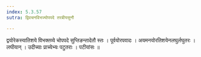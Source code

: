 ```yaml
---
index: 5.3.57
sutra: द्विवचनविभज्योपपदे तरबीयसुनौ

---
```

 द्वयोरेकस्यातिशये विभक्तव्ये चोपपदे सुप्तिङन्तादेतौ स्तः । पूर्वयोरपवादः । अयमनयोरतिशयेनलघुर्लघुतरः । लघीयान् । उदीच्याः प्राच्येभ्यः पटुतराः । पटीयांसः ॥